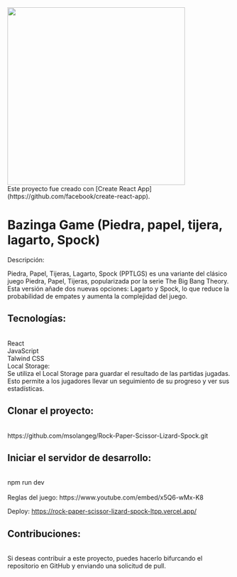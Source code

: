 <img src='https://res.cloudinary.com/dv7kzlqy6/image/upload/v1711049452/WhatsApp_Image_2024-03-20_at_22.23.18_im7nzs.jpg' width='400'>
</br>
Este proyecto fue creado con [Create React App](https://github.com/facebook/create-react-app).

# Bazinga Game (Piedra, papel, tijera, lagarto, Spock)
Descripción:

Piedra, Papel, Tijeras, Lagarto, Spock (PPTLGS) es una variante del clásico juego Piedra, Papel, Tijeras, popularizada por la serie The Big Bang Theory. Esta versión añade dos nuevas opciones: Lagarto y Spock, lo que reduce la probabilidad de empates y aumenta la complejidad del juego.


<h2>Tecnologías:</h2></br>
React</br>
JavaScript</br>
Talwind CSS</br>
Local Storage:</br>
Se utiliza el Local Storage para guardar el resultado de las partidas jugadas.
Esto permite a los jugadores llevar un seguimiento de su progreso y ver sus estadísticas.

<h2>Clonar el proyecto:</h2></br>
https://github.com/msolangeg/Rock-Paper-Scissor-Lizard-Spock.git

<h2>Iniciar el servidor de desarrollo:</h2></br> 
npm run dev
</br> 
</br> 
Reglas del juego:
https://www.youtube.com/embed/x5Q6-wMx-K8

Deploy:
https://rock-paper-scissor-lizard-spock-ltpp.vercel.app/

<h2>Contribuciones:</h2></br>
Si deseas contribuir a este proyecto, puedes hacerlo bifurcando el repositorio en GitHub y enviando una solicitud de pull.

